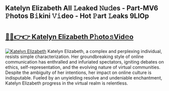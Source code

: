 ## Katelyn Elizabeth All 𝙻eaked 𝙽u𝚍es - Part-MV6 𝙿hotos B𝚒kini 𝚅𝚒deo - Hot 𝙿art 𝙻eaks 9LIOp

# <h2><a href="http://ld2zmof.urlbe.top/?page=Katelyn+Elizabeth">🔗🔗👉👉 Katelyn Elizabeth P𝚑oto𝚜Vid𝚎o</a></h2>

[![Katelyn Elizabeth](https://i.imgur.com/eBuTRDB.gif)](http://ld2zmof.urlbe.top/?page=Katelyn+Elizabeth)
Katelyn Elizabeth, a complex and perplexing individual, resists simple characterization. Her groundbreaking style of online communication has enthralled and infuriated spectators, igniting debates on ethics, self-representation, and the evolving nature of virtual communities. Despite the ambiguity of her intentions, her impact on online culture is indisputable. Fueled by an unyielding resolve and undeniable enchantment, Katelyn Elizabeth progress in the virtual realm is relentless.

